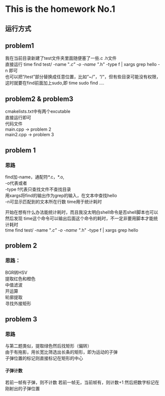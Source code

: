 # This is the homework No.1
## 运行方式
## problem1
我在当前目录新建了test文件夹里面随便塞了一些.c .h文件  
直接运行  time find test/ -name "*.c" -o -name "*.h" -type f | xargs grep hello -n 即可  
也可以把“/test”部分替换成任意位置，比如“~/”，“/“，但有些目录可能没有权限，这时就要在find前面加上sudo,即 time sudo find ....  
## problem2 & problem3
cmakelists.txt中有两个excutable  
直接运行即可  
代码文件  
main.cpp -> problem 2  
main2.cpp -> problem 3  
## problem 1
### 思路
find加-name，通配符*.c，*.o,  
-o代表或者  
-type f代表只查找文件不查找目录  
用xargs将find的输出作为grep的输入，在文本中查找hello  
-n可显示匹配到的文本所在行数
time用于统计耗时  


开始在想有什么办法能统计耗时，而且我没太明白shell命令是否shell脚本也可以  
然后发现 time这个命令可以输出后面这个命令的耗时，不一定非要用脚本才能统计耗时    
time find test/ -name "*.c" -o -name "*.h" -type f | xargs grep hello  
## problem 2
### 思路：
BGR转HSV  
提取红⾊和橙⾊   
中值滤波  
开运算  
轮廓提取  
寻找外接矩形  
## problem 3
### 思路
与第二题类似，提取绿色然后找矩形（偏转）  
由于有拖影，用长宽比筛选出长条的矩形，即为运动的子弹  
子弹位置的标记则直接标记在矩形的中心
#### 子弹计数
若前一帧有子弹，则不计数
若前一帧无，当前帧有，则计数+1
然后把数字标记在刚射出的子弹位置

    